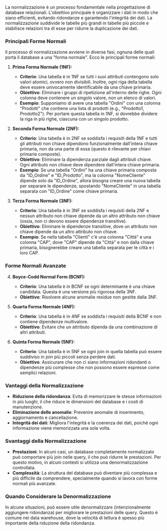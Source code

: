 La normalizzazione è un processo fondamentale nella progettazione di database relazionali. L'obiettivo principale è organizzare i dati in modo che siano efficienti, evitando ridondanze e garantendo l'integrità dei dati. La normalizzazione suddivide le tabelle più grandi in tabelle più piccole e stabilisce relazioni tra di esse per ridurre la duplicazione dei dati.
### Principali Forme Normali

Il processo di normalizzazione avviene in diverse fasi, ognuna delle quali porta il database a una "forma normale". Ecco le principali forme normali:

1. **Prima Forma Normale (1NF):**
   - **Criterio**: Una tabella è in 1NF se tutti i suoi attributi contengono solo valori atomici, ovvero non divisibili. Inoltre, ogni riga della tabella deve essere univocamente identificabile da una chiave primaria.
   - **Obiettivo**: Eliminare i gruppi di ripetizione all'interno delle righe. Ogni colonna deve contenere un singolo valore, non un elenco di valori.
   - **Esempio**: Supponiamo di avere una tabella "Ordini" con una colonna "Prodotti" che contiene una lista di prodotti (e.g., "Prodotto1, Prodotto2"). Per portare questa tabella in 1NF, si dovrebbe dividere la riga in più righe, ciascuna con un singolo prodotto.

2. **Seconda Forma Normale (2NF):**
   - **Criterio**: Una tabella è in 2NF se soddisfa i requisiti della 1NF e tutti gli attributi non chiave dipendono funzionalmente dall'intera chiave primaria, non da una parte di essa (questo è rilevante per chiavi primarie composte).
   - **Obiettivo**: Eliminare la dipendenza parziale dagli attributi chiave. Ogni attributo non chiave deve dipendere dall'intera chiave primaria.
   - **Esempio**: Se una tabella "Ordini" ha una chiave primaria composta da "ID_Ordine" e "ID_Prodotto", ma la colonna "NomeCliente" dipende solo da "ID_Ordine", allora bisogna creare una nuova tabella per separare le dipendenze, spostando "NomeCliente" in una tabella separata con "ID_Ordine" come chiave primaria.

3. **Terza Forma Normale (3NF):**
   - **Criterio**: Una tabella è in 3NF se soddisfa i requisiti della 2NF e nessun attributo non chiave dipende da un altro attributo non chiave (ossia, non ci devono essere dipendenze transitive).
   - **Obiettivo**: Eliminare le dipendenze transitive, dove un attributo non chiave dipende da un altro attributo non chiave.
   - **Esempio**: Se nella tabella "Clienti" c'è una colonna "Città" e una colonna "CAP", dove "CAP" dipende da "Città" e non dalla chiave primaria, bisognerebbe creare una tabella separata per le città e i loro CAP.

### Forme Normali Avanzate

4. **Boyce-Codd Normal Form (BCNF):**
   - **Criterio**: Una tabella è in BCNF se ogni determinante è una chiave candidata. Questa è una versione più rigorosa della 3NF.
   - **Obiettivo**: Risolvere alcune anomalie residue non gestite dalla 3NF.

5. **Quarta Forma Normale (4NF):**
   - **Criterio**: Una tabella è in 4NF se soddisfa i requisiti della BCNF e non contiene dipendenze multivalore. 
   - **Obiettivo**: Evitare che un attributo dipenda da una combinazione di altri attributi.

6. **Quinta Forma Normale (5NF):**
   - **Criterio**: Una tabella è in 5NF se ogni join in quella tabella può essere suddiviso in join più piccoli senza perdere dati.
   - **Obiettivo**: Assicurare che non ci siano informazioni ridondanti o dipendenze più complesse che non possono essere espresse come semplici relazioni.

### Vantaggi della Normalizzazione
- **Riduzione della ridondanza**: Evita di memorizzare le stesse informazioni in più luoghi, il che riduce le dimensioni del database e i costi di manutenzione.
- **Eliminazione delle anomalie**: Prevenire anomalie di inserimento, aggiornamento e cancellazione.
- **Integrità dei dati**: Migliora l'integrità e la coerenza dei dati, poiché ogni informazione viene memorizzata una sola volta.

### Svantaggi della Normalizzazione
- **Prestazioni**: In alcuni casi, un database completamente normalizzato può comportare più join nelle query, il che può ridurre le prestazioni. Per questo motivo, in alcuni contesti si utilizza una denormalizzazione controllata.
- **Complessità**: La struttura del database può diventare più complessa e più difficile da comprendere, specialmente quando si lavora con forme normali più avanzate.

### Quando Considerare la Denormalizzazione
In alcune situazioni, può essere utile denormalizzare (intenzionalmente aggiungere ridondanza) per migliorare le prestazioni delle query. Questo è comune nei data warehouse, dove la velocità di lettura è spesso più importante della riduzione della ridondanza.